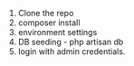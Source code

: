 1. Clone the repo
2. composer install
3. environment settings
4. DB seeding - php artisan db
5. login with admin credentials.
